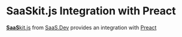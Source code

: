 
# **SaaS**kit.js Integration with Preact

[**SaaS**kit.js](https://saaskit.js.org) from [SaaS.Dev](https://saas.dev) provides an integration with [Preact](https://saaskit.js.org/integrations/preact)
